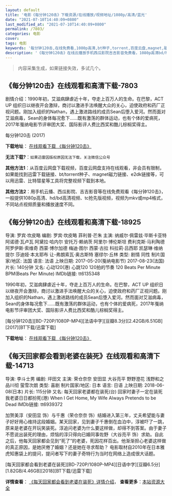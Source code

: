 ```yaml
---
layout: default
title: '电影《每分钟120击》下载资源/在线播放/视频地址/1080p/高清/蓝光'
date: "2021-07-10T14:40:09+0800"
last_modified_at: "2021-07-10T14:40:09+0800"
permalink: /7803/
categories: 电影
cover:
tags: 电影
keywords: '每分钟120击,在线免费看,1080p高清,bt种子,torrent,百度云盘,magnet,磁力链,迅雷下载资源'
description: '《每分钟120击》在线云播放手机西瓜影院吉吉影音免费看，1080p高清bd/hd未删减完整版和tc抢先枪版，mkv/mp4格式，附带bt/torrent种子、magnet/磁力链、百度云盘、网盘资源迅雷下载链接'
---
```


>内容采集生成，如果链接失效，多试几个。


## 《每分钟120击》在线观看和高清下载-7803

剧情介绍：1990年初，艾滋病肆虐近十年，夺走上百万人的生命。在巴黎，ACT UP 组织日以继夜开会激辩，商讨以激进手法唤醒大众的关心，迫使政府和药厂正视问题。刚加入组织的Nathan，遇上激进路线的成员Sean后堕入爱河。然而面对艾滋病毒，Sean的身体每况愈下……既有激荡的群体运动，也有个体的爱病死，2017年戛纳电影节评审团大奖、国际影评人费比西奖和酷儿棕榈奖得主。


每分钟120击 (2017)

**下载地址**： [在线观看下载 《每分钟120击》](https://www.btbtdy.me/btdy/dy12196.html) 


**无法下载?**：`如果迅雷因版权原因无法下载，关注微信公众号 `

**其他方法1**：从百度云网盘下载视频，百度云网盘支持在线观看，非会员有限制，如果能找到迅雷下载链接、bt/torrent种子、magnet磁力链接、e2dk链接等，可以用迅雷、比特彗星等工具将完整视频下载到本地。

**其他方法2**：用手机云播、西瓜影院、吉吉影音等在线免费观看《每分钟120击》，一般提供1080p高清、hd/bd高清视频、tc抢先版视频，视频为mkv或mp4格式，不同站点视频质量和播放速度不同。


## 《每分钟120击》在线观看和高清下载-18925

导演: 罗宾·坎皮略 编剧: 罗宾·坎皮略 菲利普·芒朱 主演: 纳威尔·佩雷兹·毕斯卡亚特 阿诺德·瓦卢瓦 阿黛拉·哈内尔 安托万·赖纳茨 阿里尔·博伦斯坦 费利克斯·马利陶德 阿罗伊斯·索维奇 西蒙·博尔加德 梅迪·图尔 西蒙·古拉 科拉莉·吕西耶 凯瑟琳·维纳提尔 莎迪娅·本太耶布 让-弗朗索瓦·奥古斯特 塞缪尔·丘林 类型: 剧情 同性 制片国家/地区: 法国 语言: 法语 上映日期: 2017-05-20(戛纳电影节) 2017-08-23(法国) 片长: 140分钟 又名: 心动120(港) 心跳120 120拍的节奏 120 Beats Per Minute BPM(Beats Per Minute) IMDb链接: tt6135348

1990年初，艾滋病肆虐近十年，夺走上百万人的生命。在巴黎，ACT UP 组织日以继夜开会激辩，商讨以激进手法唤醒大众的关心，迫使政府和药厂正视问题。刚加入组织的Nathan，遇上激进路线的成员Sean后堕入爱河。然而面对艾滋病毒，Sean的身体每况愈下……既有激荡的群体运动，也有个体的爱病死，2017年戛纳电影节评审团大奖、国际影评人费比西奖和酷儿棕榈奖得主。


[每分钟120击][BD-720P/1080P-MP4][法语中字][豆瓣8.3分][2.42GB/6.51GB][2017][BT下载/迅雷下载]

**下载地址**： [在线观看下载 《每分钟120击》](https://www.btdx8.com/torrent/mfz120j_2017.html) 


## 《每天回家都会看到老婆在装死》在线观看和高清下载-14713

导演: 李斗士男 编剧: 坪田文 主演: 荣仓奈奈 安田显 大谷亮平 野野澄花 浅野和之 品川彻 萤雪次朗 类型: 喜剧 制片国家/地区: 日本 语言: 日语 上映日期: 2018-06-08(日本) 片长: 115分钟 又名: 每天回家老婆都在装死(台) 回家时妻子一定在装死 我老婆日日都扮死(港) When I Get Home, My Wife Always Pretends to be Dead IMDb链接: tt6939372

加贺美淳（安田显 饰）与千惠（荣仓奈奈 饰）结婚进入第三年，丈夫希望能与妻子好好用心维持这段婚姻。某天回家，见到妻子千惠倒在血泊中，淳被吓了一跳，原来是老婆在开玩笑装死。淳追问老婆为什么要这样做，却得不到答案。由于妻子不愿说出装死的理由，烦恼的淳只得向已婚同事佐野（大谷亮平 饰）求助。自此之后，他每天回家都会见到“死了”的老婆，死因花样百出。他渐渐担心老婆这样做的真正原因，是她厌倦了婚姻？还是她在寻求帮助？ 电影取材自2010年在日本雅虎知惠袋上的提问，提问者写下的妻子奇特行为当时在网络上造成很大话题。


[每天回家都会看到老婆在装死][BD-720P/1080P-MP4][日语中字][豆瓣6.5分][1.82GB/4.46GB][2018][BT下载/迅雷下载]

**详情查看**： [《每天回家都会看到老婆在装死》详情介绍](/movie/14713/)， **查看更多**：[本站资源大全](/movie/t/all/)

